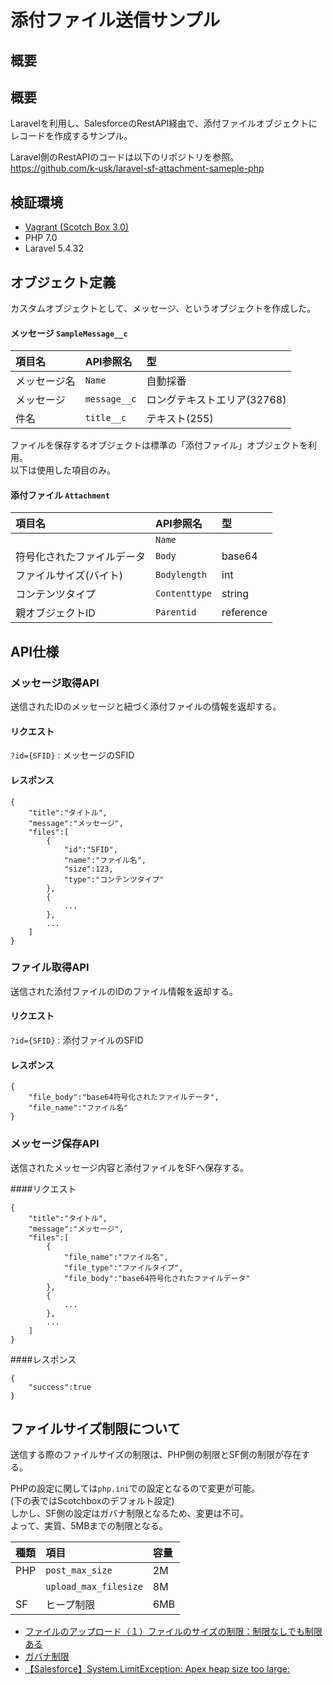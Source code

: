 # 添付ファイル送信サンプル
## 概要
## 概要
Laravelを利用し、SalesforceのRestAPI経由で、添付ファイルオブジェクトにレコードを作成するサンプル。

Laravel側のRestAPIのコードは以下のリポジトリを参照。  
<https://github.com/k-usk/laravel-sf-attachment-sameple-php>

## 検証環境

* [Vagrant (Scotch Box 3.0)](https://box.scotch.io/)
* PHP 7.0
* Laravel 5.4.32

## オブジェクト定義
カスタムオブジェクトとして、メッセージ、というオブジェクトを作成した。

#### メッセージ `SampleMessage__c`

| 項目名 | API参照名 | 型 |
| :-- | :-- | :-- |
| メッセージ名 | `Name` | 自動採番 |
| メッセージ | `message__c` | ロングテキストエリア(32768) |
| 件名 | `title__c` | テキスト(255) |

ファイルを保存するオブジェクトは標準の「添付ファイル」オブジェクトを利用。  
以下は使用した項目のみ。

#### 添付ファイル `Attachment`

| 項目名 | API参照名 | 型 |
| :-- | :-- | :-- |
|  | `Name` |  |
| 符号化されたファイルデータ | `Body` | base64 |
| ファイルサイズ(バイト) | `Bodylength` | int |
| コンテンツタイプ | `Contenttype` | string |
| 親オブジェクトID | `Parentid` | reference |

## API仕様
### メッセージ取得API
送信されたIDのメッセージと紐づく添付ファイルの情報を返却する。

#### リクエスト

`?id={SFID}` : メッセージのSFID

#### レスポンス

```
{
	"title":"タイトル",
	"message":"メッセージ",
	"files":[
		{
			"id":"SFID",
			"name":"ファイル名",
			"size":123,
			"type":"コンテンツタイプ"
		},
		{
			...
		},
		...
	]
}
```

### ファイル取得API
送信された添付ファイルのIDのファイル情報を返却する。

#### リクエスト

`?id={SFID}` : 添付ファイルのSFID

#### レスポンス

```
{
	"file_body":"base64符号化されたファイルデータ",
	"file_name":"ファイル名"
}	
```

### メッセージ保存API
送信されたメッセージ内容と添付ファイルをSFへ保存する。

####リクエスト

```
{
	"title":"タイトル",
	"message":"メッセージ",
	"files":[
		{
			"file_name":"ファイル名",
			"file_type":"ファイルタイプ",
			"file_body":"base64符号化されたファイルデータ"
		},
		{
			...
		},
		...
	]
}
```

####レスポンス

```
{
	"success":true
}	
```

## ファイルサイズ制限について

送信する際のファイルサイズの制限は、PHP側の制限とSF側の制限が存在する。

PHPの設定に関しては`php.ini`での設定となるので変更が可能。  
(下の表ではScotchboxのデフォルト設定)  
しかし、SF側の設定はガバナ制限となるため、変更は不可。  
よって、実質、5MBまでの制限となる。

| 種類 | 項目 | 容量 |
| :-- | :-- | :-- |
| PHP | `post_max_size` | 2M |
|  | `upload_max_filesize` | 8M |
| SF | ヒープ制限 | 6MB |

* [ファイルのアップロード（１）ファイルのサイズの制限：制限なしでも制限ある](http://www.larajapan.com/2016/03/26/%E3%83%95%E3%82%A1%E3%82%A4%E3%83%AB%E3%81%AE%E3%82%A2%E3%83%83%E3%83%97%E3%83%AD%E3%83%BC%E3%83%89%EF%BC%88%EF%BC%91%EF%BC%89%E3%83%95%E3%82%A1%E3%82%A4%E3%83%AB%E3%81%AE%E3%82%B5%E3%82%A4%E3%82%BA/)
* [ガバナ制限](https://developer.salesforce.com/docs/atlas.ja-jp.salesforce_app_limits_cheatsheet.meta/salesforce_app_limits_cheatsheet/salesforce_app_limits_platform_apexgov.htm)
* [【Salesforce】System.LimitException: Apex heap size too large:](http://www.subnetwork.jp/blog/?p=710)
